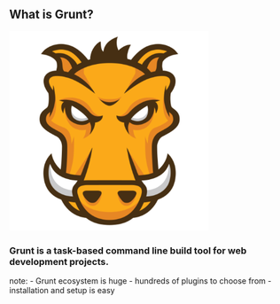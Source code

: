 ##  What is Grunt?

<img src="images/grunt.png" style="max-height: 360px">

### Grunt is a task-based command line build tool for web development projects. <!-- .element: class="fragment" -->

note:
    - Grunt ecosystem is huge
    - hundreds of plugins to choose from
    - installation and setup is easy
